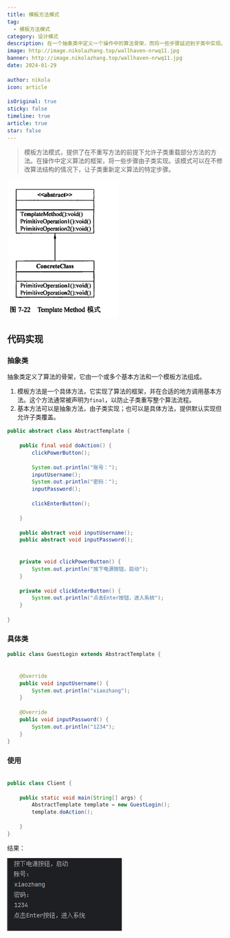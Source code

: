 ```yaml
---
title: 模板方法模式
tag:
  - 模板方法模式
category: 设计模式
description: 在一个抽象类中定义一个操作中的算法骨架，而将一些步骤延迟到子类中实现。
image: http://image.nikolazhang.top/wallhaven-nrwq11.jpg
banner: http://image.nikolazhang.top/wallhaven-nrwq11.jpg
date: 2024-01-29

author: nikola
icon: article

isOriginal: true
sticky: false
timeline: true
article: true
star: false
---
```


> 模板方法模式，提供了在不重写方法的前提下允许子类重载部分方法的方法。在操作中定义算法的框架，将一些步骤由子类实现。该模式可以在不修改算法结构的情况下，让子类重新定义算法的特定步骤。

![20240211165120](https://raw.githubusercontent.com/NikolaZhang/image-blog/main/14-template-method/20240211165120.png)

## 代码实现

### 抽象类

抽象类定义了算法的骨架，它由一个或多个基本方法和一个模板方法组成。

1. 模板方法是一个具体方法，它实现了算法的框架，并在合适的地方调用基本方法。这个方法通常被声明为`final`，以防止子类重写整个算法流程。
2. 基本方法可以是抽象方法，由子类实现；也可以是具体方法，提供默认实现但允许子类覆盖。

```java
public abstract class AbstractTemplate {

    public final void doAction() {
        clickPowerButton();

        System.out.println("账号：");
        inputUsername();
        System.out.println("密码：");
        inputPassword();

        clickEnterButton();

    }

    public abstract void inputUsername();
    public abstract void inputPassword();


    private void clickPowerButton() {
        System.out.println("按下电源按钮，启动");
    }

    private void clickEnterButton() {
        System.out.println("点击Enter按钮，进入系统");
    }

}

```

### 具体类

```java
public class GuestLogin extends AbstractTemplate {


    @Override
    public void inputUsername() {
        System.out.println("xiaozhang");
    }

    @Override
    public void inputPassword() {
        System.out.println("1234");
    }
}

```

### 使用

```java

public class Client {

    public static void main(String[] args) {
        AbstractTemplate template = new GuestLogin();
        template.doAction();

    }
}

```

结果：

![20240211210731](https://raw.githubusercontent.com/NikolaZhang/image-blog/main/14-template-method/20240211210731.png)
